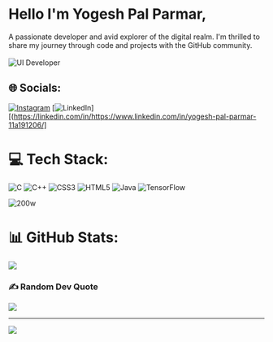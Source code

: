 
# Hello I'm Yogesh Pal Parmar, 
A passionate developer and avid explorer of the digital realm. I'm thrilled to share my journey through code and projects with the GitHub community.<br><br>
![UI Developer](https://github.com/Yogesh9389/Yogesh9389/assets/125749946/21ea692e-cf46-480d-b3ba-7fd6749de80b)

## 🌐 Socials:
[![Instagram](https://img.shields.io/badge/Instagram-%23E4405F.svg?logo=Instagram&logoColor=white)](https://instagram.com/yogeshparmar5859) [![LinkedIn](https://img.shields.io/badge/LinkedIn-%230077B5.svg?logo=linkedin&logoColor=white)][(https://linkedin.com/in/https://www.linkedin.com/in/yogesh-pal-parmar-11a191206/]

# 💻 Tech Stack:
![C](https://img.shields.io/badge/c-%2300599C.svg?style=for-the-badge&logo=c&logoColor=white) ![C++](https://img.shields.io/badge/c++-%2300599C.svg?style=for-the-badge&logo=c%2B%2B&logoColor=white) ![CSS3](https://img.shields.io/badge/css3-%231572B6.svg?style=for-the-badge&logo=css3&logoColor=white) ![HTML5](https://img.shields.io/badge/html5-%23E34F26.svg?style=for-the-badge&logo=html5&logoColor=white) ![Java](https://img.shields.io/badge/java-%23ED8B00.svg?style=for-the-badge&logo=java&logoColor=white) ![TensorFlow](https://img.shields.io/badge/TensorFlow-%23FF6F00.svg?style=for-the-badge&logo=TensorFlow&logoColor=white)
                                                                                                                               
![200w](https://github.com/Yogesh9389/Yogesh9389/assets/125749946/f1de72e3-fb2e-4592-887d-cea5ba2b0e91)

# 📊 GitHub Stats:

![](https://github-readme-streak-stats.herokuapp.com/?user=Yogesh9389&theme=blue-green&hide_border=false)<br/>


### ✍️ Random Dev Quote
![](https://quotes-github-readme.vercel.app/api?type=horizontal&theme=merko)

---
[![](https://visitcount.itsvg.in/api?id=Yogesh9389&icon=2&color=0)](https://visitcount.itsvg.in)

<!-- Proudly created with GPRM ( https://gprm.itsvg.in ) -->
